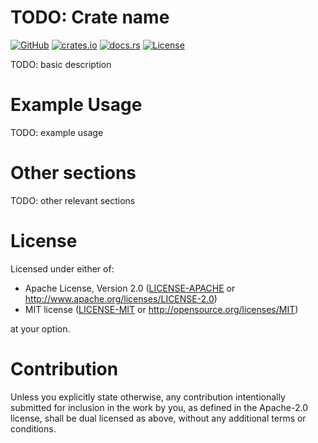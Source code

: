 # TODO: Crate name

<!-- Badges -->
<!-- TODO: update URLs -->
[![GitHub](https://img.shields.io/badge/Source-ijchen/crate-name-FFD639?labelColor=555555&logo=github)](https://github.com/ijchen/crate-name)
[![crates.io](https://img.shields.io/crates/v/crate-name?logo=rust)](https://crates.io/crates/crate-name)
[![docs.rs](https://img.shields.io/docsrs/crate-name?logo=docs.rs)](https://docs.rs/crate-name)
[![License](https://img.shields.io/crates/l/crate-name)](#)

TODO: basic description

# Example Usage

TODO: example usage

# Other sections

TODO: other relevant sections

# License

Licensed under either of:

- Apache License, Version 2.0 ([LICENSE-APACHE](LICENSE-APACHE) or
  <http://www.apache.org/licenses/LICENSE-2.0>)
- MIT license ([LICENSE-MIT](LICENSE-MIT) or
  <http://opensource.org/licenses/MIT>)

at your option.

# Contribution

Unless you explicitly state otherwise, any contribution intentionally submitted
for inclusion in the work by you, as defined in the Apache-2.0 license, shall be
dual licensed as above, without any additional terms or conditions.

<!--
docs.rs documentation links for rendered markdown (ex, on GitHub)
These are overridden when include_str!(..)'d in lib.rs
-->
<!-- ON_RELEASE: the below link(s) should be updated, and this comment removed -->
<!-- TODO: update crate-name, or remove the item entirely if unused -->
[`ExampleItem`]: https://docs.rs/crate-name/__CRATE_VERSION_HERE__/crate-name/struct.ExampleItem.html
